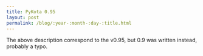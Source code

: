 ```yaml
---
title: PyKota 0.95
layout: post
permalink: /blog/:year-:month-:day-:title.html
---
```


The above description correspond to the v0.95, but 0.9 was written instead, probably a typo.

